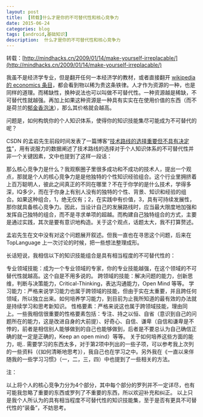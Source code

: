 ```yaml
---
layout: post
title:  [转载]什么才是你的不可替代性和核心竞争力
date: 2015-06-24
categories: blog
tags: [android,基础知识]
description:  什么才是你的不可替代性和核心竞争力
---
```


转载：[http://mindhacks.cn/2009/01/14/make-yourself-irreplacable/](http://mindhacks.cn/2009/01/14/make-yourself-irreplacable/)

我虽不是经济学专业，但是翻开任何一本经济学的教材，或者直接翻开 [wikipedia 的 economics 条目](http://en.wikipedia.org/wiki/Economics)，都会看到物以稀为贵这条铁律。人才作为资源的一种，也是同样的道理。而稀缺性，换种说法也可以叫做不可替代性。一种资源越是稀缺，不可替代性就越强。再加上如果这种资源是一种具有实实在在使用价值的东西（而不是荷兰的[郁金香泡沫](http://www.google.cn/search?hl=zh-CN&q=%E9%83%81%E9%87%91%E9%A6%99%E6%B3%A1%E6%B2%AB)），那么其价格就会越高。

问题是，如何构筑你的个人知识体系，使得你的知识技能集尽可能成为不可替代的呢？

CSDN 的孟岩先生前段时间发表了一篇博客“[技术路线的选择重要但不具有决定性](http://blog.csdn.net/myan/archive/2008/11/07/3247071.aspx)”，用有说服力的数据阐述了技术路线的选择对于个人知识体系的不可替代性并非一个关键因素，文中也提到了这样一段话：

那么核心竞争力是什么？我观察圈子里很多成功和不成功的技术人，提出一个观点，那就是个人的核心竞争力是是他独特的个性知识经验组合。这个行业里拥挤着上百万聪明人，彼此之间真正的不同在哪里？不在于你学的是什么技术，学得多深，IQ多少，而在于你身上有别人没有的独特的个性、背景、知识和经验的组合。如果这种组合，1，绝无仅有；2，在实践中有价值，3，具有可持续发展性，那你就具备核心竞争力。因此，当设计自己的发展路线时，应当最大限度地加强和发挥自己独特的组合，而不是寻求单项的超越。而构建自己独特组合的方式，主要是通过实践，其次是要有意识地构造。关于这个观点，话题太大，我不打算赘述。

孟岩先生在文中没有对这个问题展开叙述。但我一直也在寻思这个问题，后来在 TopLanguage 上一次讨论的时候，把一些想法整理成形。

长话短说，我相信以下的知识技能组合是具有相当程度的不可替代性的：

专业领域技能：成为一个专业领域的专家，你的专业技能越强，在这个领域的不可替代性就越高。这个自是不用多说的。
跨领域的技能：解决问题的能力，创新思维，判断与决策能力，Critical-Thinking，表达沟通能力，Open Mind 等等。
学习能力：严格来说学习能力也属于跨领域的技能，但由于实在太重要，并且跨任何领域，所以独立出来。如何培养学习能力，到目前为止我所知道的最有效的办法就是持续学习和思考新知识。
性格要素：严格来说这也属于跨领域技能，理由同上。一些我相信很重要的性格要素包括：专注、持之以恒、自省（意识到自己的问题所在的能力，这是改进自身的大前提）、好奇心、自信、谦卑（自信和谦卑是不悖的，前者是相信别人能够做到的自己也能够做到，后者是不要总认为自己确信正确的就一定是正确的，Keep an open mind）等等。
关于如何培养这些方面的能力，呃.. 需要学习的东西太多，对于第2项中列出的一些子项，可以参考我上次列的一些资料（《如何清晰地思考》），我自己也在学习之中。另外我在《一直以来伴随我的一些学习习惯》（一，二，三，四）中也提到了一些相关的方法。

注：

以上将个人的核心竞争力分为4个部分，其中每个部分的罗列并不一定详尽，也有可能我忽略了重要的东西或罗列了不重要的东西，所以欢迎补充和纠正。
以上只是我个人所认为的具有相当程度不可替代性的知识技能集，至于是否有更具不可替代性的“装备”，不妨思考。
